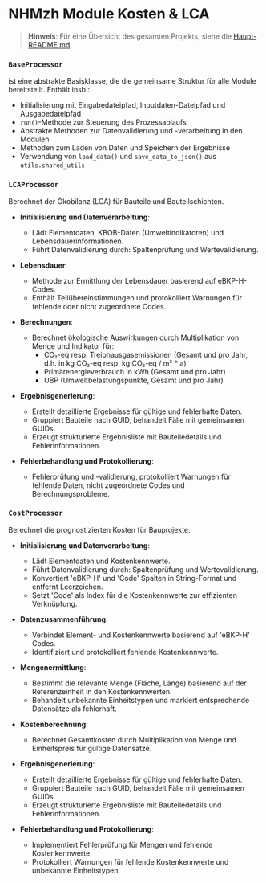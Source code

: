 # NHMzh Module Kosten & LCA

> **Hinweis**: Für eine Übersicht des gesamten Projekts, siehe die [Haupt-README.md](../README.md).

### `BaseProcessor`

ist eine abstrakte Basisklasse, die die gemeinsame Struktur für alle Module bereitstellt. Enthält insb.:

- Initialisierung mit Eingabedateipfad, Inputdaten-Dateipfad und Ausgabedateipfad
- `run()`-Methode zur Steuerung des Prozessablaufs
- Abstrakte Methoden zur Datenvalidierung und -verarbeitung in den Modulen
- Methoden zum Laden von Daten und Speichern der Ergebnisse
- Verwendung von `load_data()` und `save_data_to_json()` aus `utils.shared_utils`

### `LCAProcessor`

Berechnet der Ökobilanz (LCA) für Bauteile und Bauteilschichten.

- **Initialisierung und Datenverarbeitung**:

  - Lädt Elementdaten, KBOB-Daten (Umweltindikatoren) und Lebensdauerinformationen.
  - Führt Datenvalidierung durch: Spaltenprüfung und Wertevalidierung.

- **Lebensdauer**:

  - Methode zur Ermittlung der Lebensdauer basierend auf eBKP-H-Codes.
  - Enthält Teilübereinstimmungen und protokolliert Warnungen für fehlende oder nicht zugeordnete Codes.

- **Berechnungen**:

  - Berechnet ökologische Auswirkungen durch Multiplikation von Menge und Indikator für:
    - CO₂-eq resp. Treibhausgasemissionen (Gesamt und pro Jahr, d.h. in kg CO₂-eq resp. kg CO₂-eq / m² \* a)
    - Primärenergieverbrauch in kWh (Gesamt und pro Jahr)
    - UBP (Umweltbelastungspunkte, Gesamt und pro Jahr)

- **Ergebnisgenerierung**:

  - Erstellt detaillierte Ergebnisse für gültige und fehlerhafte Daten.
  - Gruppiert Bauteile nach GUID, behandelt Fälle mit gemeinsamen GUIDs.
  - Erzeugt strukturierte Ergebnisliste mit Bauteiledetails und Fehlerinformationen.

- **Fehlerbehandlung und Protokollierung**:

  - Fehlerprüfung und -validierung, protokolliert Warnungen für fehlende Daten, nicht zugeordnete Codes und Berechnungsprobleme.

### `CostProcessor`

Berechnet die prognostizierten Kosten für Bauprojekte.

- **Initialisierung und Datenverarbeitung**:

  - Lädt Elementdaten und Kostenkennwerte.
  - Führt Datenvalidierung durch: Spaltenprüfung und Wertevalidierung.
  - Konvertiert 'eBKP-H' und 'Code' Spalten in String-Format und entfernt Leerzeichen.
  - Setzt 'Code' als Index für die Kostenkennwerte zur effizienten Verknüpfung.

- **Datenzusammenführung**:

  - Verbindet Element- und Kostenkennwerte basierend auf 'eBKP-H' Codes.
  - Identifiziert und protokolliert fehlende Kostenkennwerte.

- **Mengenermittlung**:

  - Bestimmt die relevante Menge (Fläche, Länge) basierend auf der Referenzeinheit in den Kostenkennwerten.
  - Behandelt unbekannte Einheitstypen und markiert entsprechende Datensätze als fehlerhaft.

- **Kostenberechnung**:

  - Berechnet Gesamtkosten durch Multiplikation von Menge und Einheitspreis für gültige Datensätze.

- **Ergebnisgenerierung**:

  - Erstellt detaillierte Ergebnisse für gültige und fehlerhafte Daten.
  - Gruppiert Bauteile nach GUID, behandelt Fälle mit gemeinsamen GUIDs.
  - Erzeugt strukturierte Ergebnisliste mit Bauteiledetails und Fehlerinformationen.

- **Fehlerbehandlung und Protokollierung**:

  - Implementiert Fehlerprüfung für Mengen und fehlende Kostenkennwerte.
  - Protokolliert Warnungen für fehlende Kostenkennwerte und unbekannte Einheitstypen.
